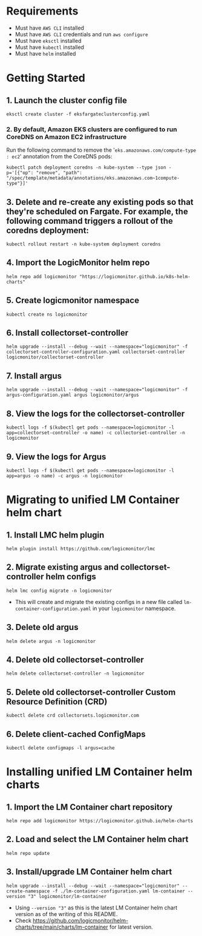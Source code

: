 # Requirements
- Must have `AWS CLI` installed
- Must have `AWS CLI` credentials and run `aws configure`
- Must have `eksctl` installed
- Must have `kubectl` installed
- Must have `helm` installed
# Getting Started

## 1. Launch the cluster config file
```
eksctl create cluster -f eksfargateclusterconfig.yaml
```

### 2. By default, Amazon EKS clusters are configured to run CoreDNS on Amazon EC2 infrastructure
Run the following command to remove the '`eks.amazonaws.com/compute-type : ec2`' annotation from the CoreDNS pods:
```
kubectl patch deployment coredns -n kube-system --type json -p='[{"op": "remove", "path": "/spec/template/metadata/annotations/eks.amazonaws.com~1compute-type"}]'
```

## 3. Delete and re-create any existing pods so that they're scheduled on Fargate. For example, the following command triggers a rollout of the coredns deployment:
```
kubectl rollout restart -n kube-system deployment coredns
```

## 4. Import the LogicMonitor helm repo
```
helm repo add logicmonitor "https://logicmonitor.github.io/k8s-helm-charts"
```

## 5. Create logicmonitor namespace
```
kubectl create ns logicmonitor
```

## 6. Install collectorset-controller
```
helm upgrade --install --debug --wait --namespace="logicmonitor" -f collectorset-controller-configuration.yaml collectorset-controller logicmonitor/collectorset-controller
```

## 7. Install argus
```
helm upgrade --install --debug --wait --namespace="logicmonitor" -f argus-configuration.yaml argus logicmonitor/argus
```

## 8. View the logs for the collectorset-controller
```
kubectl logs -f $(kubectl get pods --namespace=logicmonitor -l app=collectorset-controller -o name) -c collectorset-controller -n logicmonitor
```

## 9. View the logs for Argus
```
kubectl logs -f $(kubectl get pods --namespace=logicmonitor -l app=argus -o name) -c argus -n logicmonitor
```

# Migrating to unified LM Container helm chart

## 1. Install LMC helm plugin
```
helm plugin install https://github.com/logicmonitor/lmc
```

## 2. Migrate existing argus and collectorset-controller helm configs
```
helm lmc config migrate -n logicmonitor
```
- This will create and migrate the existing configs in a new file called `lm-container-configuration.yaml` in your `logicmonitor` namespace.

## 3. Delete old argus
```
helm delete argus -n logicmonitor
```

## 4. Delete old collectorset-controller
```
helm delete collectorset-controller -n logicmonitor
```

## 5. Delete old collectorset-controller Custom Resource Definition (CRD)
```
kubectl delete crd collectorsets.logicmonitor.com
```

## 6. Delete client-cached ConfigMaps
```
kubectl delete configmaps -l argus=cache
```
# Installing unified LM Container helm charts

## 1. Import the LM Container chart repository
```
helm repo add logicmonitor https://logicmonitor.github.io/helm-charts
```
## 2. Load and select the LM Container helm chart
```
helm repo update
```

## 3. Install/upgrade LM Container helm chart
```
helm upgrade --install --debug --wait --namespace="logicmonitor" --create-namespace -f ./lm-container-configuration.yaml lm-container --version "3" logicmonitor/lm-container
```
- Using `--version "3"` as this is the latest LM Container helm chart version as of the writing of this README.
- Check https://github.com/logicmonitor/helm-charts/tree/main/charts/lm-container for latest version.